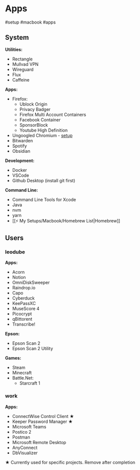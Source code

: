 # Apps
#setup #macbook #apps

## System
**Utilities:**
- Rectangle
- Mullvad VPN
- Wireguard
- Flux
- Caffeine

**Apps:**
- Firefox:
	- Ublock Origin
	- Privacy Badger
 	- Firefox Multi Account Containers 
	- Facebook Container
	- SponsorBlock
	- Youtube High Definition
- Ungoogled Chromium - [setup](https://avoidthehack.com/how-to-install-configure-ungoogled-chromium)
- Bitwarden
- Spotify
- Obsidian

**Development:**
- Docker
- VSCode
- Github Desktop (install git first)

**Command Line:**
- Command Line Tools for Xcode
- Java
- nvm
- yarn
- [[⚡️ My Setups/Macbook/Homebrew List|Homebrew]]

## Users
### leodube
**Apps:**
- Acorn
- Notion
- OmniDiskSweeper
- Raindrop.io
- Capo
- Cyberduck
- KeePassXC
- MuseScore 4
- Picocrypt
- qBittorent
- Transcribe!

**Epson:**
- Epson Scan 2
- Epson Scan 2 Utility

**Games:**
- Steam
- Minecraft
- Battle.Net:
	- Starcraft 1

### work
**Apps:**
- ConnectWise Control Client ★
- Keeper Password Manager ★
- Microsoft Teams
- Postico 2
- Postman
- Microsoft Remote Desktop
- AnyConnect
- DbVisualizer

★ Currently used for specific projects. Remove after completion
